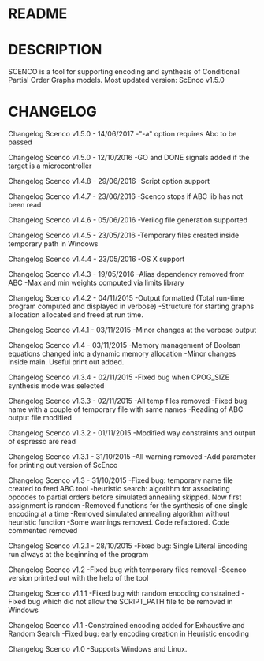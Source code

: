 # README #

# DESCRIPTION #
SCENCO is a tool for supporting encoding and synthesis of Conditional Partial 
Order Graphs models.
Most updated version: ScEnco v1.5.0

# CHANGELOG #
Changelog Scenco v1.5.0 - 14/06/2017
-"-a" option requires Abc to be passed

Changelog Scenco v1.5.0 - 12/10/2016
-GO and DONE signals added if the target is a microcontroller

Changelog Scenco v1.4.8 - 29/06/2016
-Script option support

Changelog Scenco v1.4.7 - 23/06/2016
-Scenco stops if ABC lib has not been read

Changelog Scenco v1.4.6 - 05/06/2016
-Verilog file generation supported

Changelog Scenco v1.4.5 - 23/05/2016
-Temporary files created inside temporary path in Windows

Changelog Scenco v1.4.4 - 23/05/2016
-OS X support

Changelog Scenco v1.4.3 - 19/05/2016
-Alias dependency removed from ABC
-Max and min weights computed via limits library

Changelog Scenco v1.4.2 - 04/11/2015
-Output formatted (Total run-time program computed and displayed in verbose)
-Structure for starting graphs allocation allocated and freed at run time.

Changelog Scenco v1.4.1 - 03/11/2015
-Minor changes at the verbose output

Changelog Scenco v1.4 - 03/11/2015
-Memory management of Boolean equations changed into a dynamic memory allocation
-Minor changes inside main. Useful print out added.

Changelog Scenco v1.3.4 - 02/11/2015
-Fixed bug when CPOG_SIZE synthesis mode was selected

Changelog Scenco v1.3.3 - 02/11/2015
-All temp files removed
-Fixed bug name with a couple of temporary file with same names
-Reading of ABC output file modified

Changelog Scenco v1.3.2 - 01/11/2015
-Modified way constraints and output of espresso are read

Changelog Scenco v1.3.1 - 31/10/2015
-All warning removed
-Add parameter for printing out version of ScEnco

Changelog Scenco v1.3 - 31/10/2015
-Fixed bug: temporary name file created to feed ABC tool
-heuristic search: algorithm for associating opcodes to partial orders before
 simulated annealing skipped. Now first assignment is random
-Removed functions for the synthesis of one single encoding at a time
-Removed simulated annealing algorithm without heuristic function
-Some warnings removed. Code refactored. Code commented removed

Changelog Scenco v1.2.1 - 28/10/2015
-Fixed bug: Single Literal Encoding run always at the beginning of the program

Changelog Scenco v1.2
-Fixed bug with temporary files removal
-Scenco version printed out with the help of the tool

Changelog Scenco v1.1.1
-Fixed bug with random encoding constrained
-Fixed bug which did not allow the SCRIPT_PATH file to be removed in Windows

Changelog Scenco v1.1
-Constrained encoding added for Exhaustive and Random Search
-Fixed bug: early encoding creation in Heuristic encoding

Changelog Scenco v1.0
-Supports Windows and Linux.
